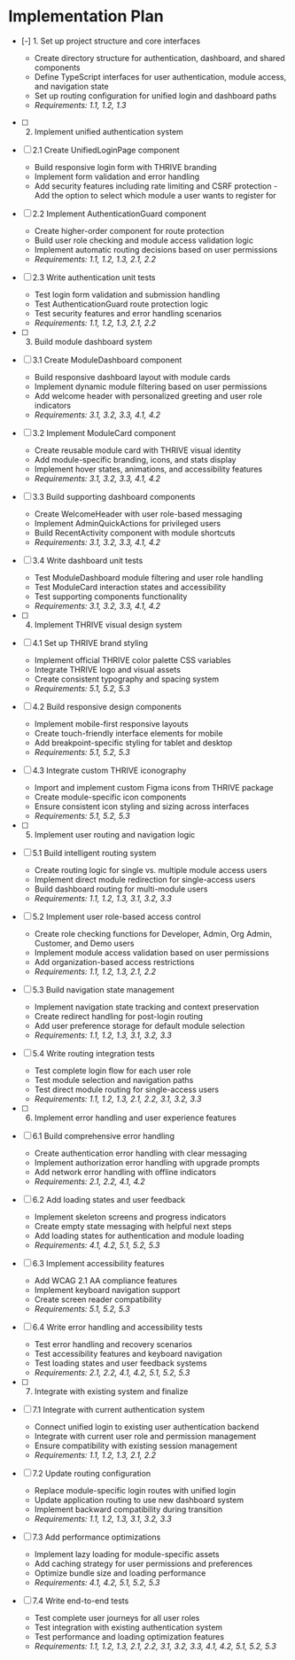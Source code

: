 # Implementation Plan

- [-] 1. Set up project structure and core interfaces

  - Create directory structure for authentication, dashboard, and shared components
  - Define TypeScript interfaces for user authentication, module access, and navigation state
  - Set up routing configuration for unified login and dashboard paths
  - _Requirements: 1.1, 1.2, 1.3_

- [ ] 2. Implement unified authentication system
- [ ] 2.1 Create UnifiedLoginPage component

  - Build responsive login form with THRIVE branding
  - Implement form validation and error handling
  - Add security features including rate limiting and CSRF protection
  -Add the option to select which module a user wants to register for

- [ ] 2.2 Implement AuthenticationGuard component

  - Create higher-order component for route protection
  - Build user role checking and module access validation logic
  - Implement automatic routing decisions based on user permissions
  - _Requirements: 1.1, 1.2, 1.3, 2.1, 2.2_

- [ ] 2.3 Write authentication unit tests

  - Test login form validation and submission handling
  - Test AuthenticationGuard route protection logic
  - Test security features and error handling scenarios
  - _Requirements: 1.1, 1.2, 1.3, 2.1, 2.2_

- [ ] 3. Build module dashboard system
- [ ] 3.1 Create ModuleDashboard component

  - Build responsive dashboard layout with module cards
  - Implement dynamic module filtering based on user permissions
  - Add welcome header with personalized greeting and user role indicators
  - _Requirements: 3.1, 3.2, 3.3, 4.1, 4.2_

- [ ] 3.2 Implement ModuleCard component

  - Create reusable module card with THRIVE visual identity
  - Add module-specific branding, icons, and stats display
  - Implement hover states, animations, and accessibility features
  - _Requirements: 3.1, 3.2, 3.3, 4.1, 4.2_

- [ ] 3.3 Build supporting dashboard components

  - Create WelcomeHeader with user role-based messaging
  - Implement AdminQuickActions for privileged users
  - Build RecentActivity component with module shortcuts
  - _Requirements: 3.1, 3.2, 3.3, 4.1, 4.2_

- [ ] 3.4 Write dashboard unit tests

  - Test ModuleDashboard module filtering and user role handling
  - Test ModuleCard interaction states and accessibility
  - Test supporting components functionality
  - _Requirements: 3.1, 3.2, 3.3, 4.1, 4.2_

- [ ] 4. Implement THRIVE visual design system
- [ ] 4.1 Set up THRIVE brand styling

  - Implement official THRIVE color palette CSS variables
  - Integrate THRIVE logo and visual assets
  - Create consistent typography and spacing system
  - _Requirements: 5.1, 5.2, 5.3_

- [ ] 4.2 Build responsive design components

  - Implement mobile-first responsive layouts
  - Create touch-friendly interface elements for mobile
  - Add breakpoint-specific styling for tablet and desktop
  - _Requirements: 5.1, 5.2, 5.3_

- [ ] 4.3 Integrate custom THRIVE iconography

  - Import and implement custom Figma icons from THRIVE package
  - Create module-specific icon components
  - Ensure consistent icon styling and sizing across interfaces
  - _Requirements: 5.1, 5.2, 5.3_

- [ ] 5. Implement user routing and navigation logic
- [ ] 5.1 Build intelligent routing system

  - Create routing logic for single vs. multiple module access users
  - Implement direct module redirection for single-access users
  - Build dashboard routing for multi-module users
  - _Requirements: 1.1, 1.2, 1.3, 3.1, 3.2, 3.3_

- [ ] 5.2 Implement user role-based access control

  - Create role checking functions for Developer, Admin, Org Admin, Customer, and Demo users
  - Implement module access validation based on user permissions
  - Add organization-based access restrictions
  - _Requirements: 1.1, 1.2, 1.3, 2.1, 2.2_

- [ ] 5.3 Build navigation state management

  - Implement navigation state tracking and context preservation
  - Create redirect handling for post-login routing
  - Add user preference storage for default module selection
  - _Requirements: 1.1, 1.2, 1.3, 3.1, 3.2, 3.3_

- [ ] 5.4 Write routing integration tests

  - Test complete login flow for each user role
  - Test module selection and navigation paths
  - Test direct module routing for single-access users
  - _Requirements: 1.1, 1.2, 1.3, 2.1, 2.2, 3.1, 3.2, 3.3_

- [ ] 6. Implement error handling and user experience features
- [ ] 6.1 Build comprehensive error handling

  - Create authentication error handling with clear messaging
  - Implement authorization error handling with upgrade prompts
  - Add network error handling with offline indicators
  - _Requirements: 2.1, 2.2, 4.1, 4.2_

- [ ] 6.2 Add loading states and user feedback

  - Implement skeleton screens and progress indicators
  - Create empty state messaging with helpful next steps
  - Add loading states for authentication and module loading
  - _Requirements: 4.1, 4.2, 5.1, 5.2, 5.3_

- [ ] 6.3 Implement accessibility features

  - Add WCAG 2.1 AA compliance features
  - Implement keyboard navigation support
  - Create screen reader compatibility
  - _Requirements: 5.1, 5.2, 5.3_

- [ ] 6.4 Write error handling and accessibility tests

  - Test error handling and recovery scenarios
  - Test accessibility features and keyboard navigation
  - Test loading states and user feedback systems
  - _Requirements: 2.1, 2.2, 4.1, 4.2, 5.1, 5.2, 5.3_

- [ ] 7. Integrate with existing system and finalize
- [ ] 7.1 Integrate with current authentication system

  - Connect unified login to existing user authentication backend
  - Integrate with current user role and permission management
  - Ensure compatibility with existing session management
  - _Requirements: 1.1, 1.2, 1.3, 2.1, 2.2_

- [ ] 7.2 Update routing configuration

  - Replace module-specific login routes with unified login
  - Update application routing to use new dashboard system
  - Implement backward compatibility during transition
  - _Requirements: 1.1, 1.2, 1.3, 3.1, 3.2, 3.3_

- [ ] 7.3 Add performance optimizations

  - Implement lazy loading for module-specific assets
  - Add caching strategy for user permissions and preferences
  - Optimize bundle size and loading performance
  - _Requirements: 4.1, 4.2, 5.1, 5.2, 5.3_

- [ ] 7.4 Write end-to-end tests
  - Test complete user journeys for all user roles
  - Test integration with existing authentication system
  - Test performance and loading optimization features
  - _Requirements: 1.1, 1.2, 1.3, 2.1, 2.2, 3.1, 3.2, 3.3, 4.1, 4.2, 5.1, 5.2, 5.3_
